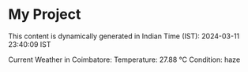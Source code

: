 # My Project

This content is dynamically generated in Indian Time (IST): 2024-03-11 23:40:09 IST


Current Weather in Coimbatore:
Temperature: 27.88 °C
Condition: haze
